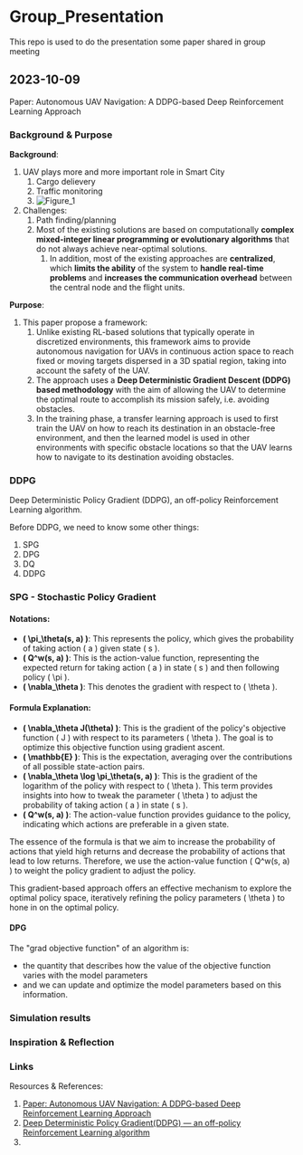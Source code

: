 # Group_Presentation
This repo is used to do the presentation some paper shared in group meeting

## 2023-10-09
Paper: Autonomous UAV Navigation: A DDPG-based Deep Reinforcement Learning Approach

### Background & Purpose
**Background**:
1. UAV plays more and more important role in Smart City 
   1. Cargo delievery
   2. Traffic monitoring
   3. ![Figure_1]()
2. Challenges:
   1. Path finding/planning
   2. Most of the existing solutions are based on computationally **complex mixed-integer linear programming or evolutionary algorithms** that do not always achieve near-optimal solutions. 
      1. In addition, most of the existing approaches are **centralized**, which **limits the ability** of the system to **handle real-time problems** and **increases the communication overhead** between the central node and the flight units.

**Purpose**:
1.  This paper propose a framework:
    1.  Unlike existing RL-based solutions that typically operate in discretized environments, this framework aims to provide autonomous navigation for UAVs in continuous action space to reach fixed or moving targets dispersed in a 3D spatial region, taking into account the safety of the UAV.
    2.  The approach uses a **Deep Deterministic Gradient Descent (DDPG) based methodology** with the aim of allowing the UAV to determine the optimal route to accomplish its mission safely, i.e. avoiding obstacles.
    3.  In the training phase, a transfer learning approach is used to first train the UAV on how to reach its destination in an obstacle-free environment, and then the learned model is used in other environments with specific obstacle locations so that the UAV learns how to navigate to its destination avoiding obstacles.



### DDPG

Deep Deterministic Policy Gradient (DDPG), an off-policy Reinforcement Learning algorithm.

Before DDPG, we need to know some other things:
1. SPG
2. DPG
3. DQ
4. DDPG

### SPG - Stochastic Policy Gradient

#### Notations:
- **\( \pi_\theta(s, a) \)**: This represents the policy, which gives the probability of taking action \( a \) given state \( s \).
- **\( Q^w(s, a) \)**: This is the action-value function, representing the expected return for taking action \( a \) in state \( s \) and then following policy \( \pi \).
- **\( \nabla_\theta \)**: This denotes the gradient with respect to \( \theta \).

#### Formula Explanation:
- **\( \nabla_\theta J(\theta) \)**: This is the gradient of the policy's objective function \( J \) with respect to its parameters \( \theta \). The goal is to optimize this objective function using gradient ascent.
- **\( \mathbb{E} \)**: This is the expectation, averaging over the contributions of all possible state-action pairs.
- **\( \nabla_\theta \log \pi_\theta(s, a) \)**: This is the gradient of the logarithm of the policy with respect to \( \theta \). This term provides insights into how to tweak the parameter \( \theta \) to adjust the probability of taking action \( a \) in state \( s \).
- **\( Q^w(s, a) \)**: The action-value function provides guidance to the policy, indicating which actions are preferable in a given state.

The essence of the formula is that we aim to increase the probability of actions that yield high returns and decrease the probability of actions that lead to low returns. Therefore, we use the action-value function \( Q^w(s, a) \) to weight the policy gradient to adjust the policy.

This gradient-based approach offers an effective mechanism to explore the optimal policy space, iteratively refining the policy parameters \( \theta \) to hone in on the optimal policy.


#### DPG
The "grad objective function" of an algorithm is:
- the quantity that describes how the value of the objective function varies with the model parameters
- and we can update and optimize the model parameters based on this information.

### Simulation results

### Inspiration & Reflection

### Links
Resources & References:
1. [Paper: Autonomous UAV Navigation: A DDPG-based Deep Reinforcement Learning Approach](https://ieeexplore.ieee.org/abstract/document/9181245)
2. [Deep Deterministic Policy Gradient(DDPG) — an off-policy Reinforcement Learning algorithm](https://medium.com/intro-to-artificial-intelligence/deep-deterministic-policy-gradient-ddpg-an-off-policy-reinforcement-learning-algorithm-38ca8698131b)
3. 
